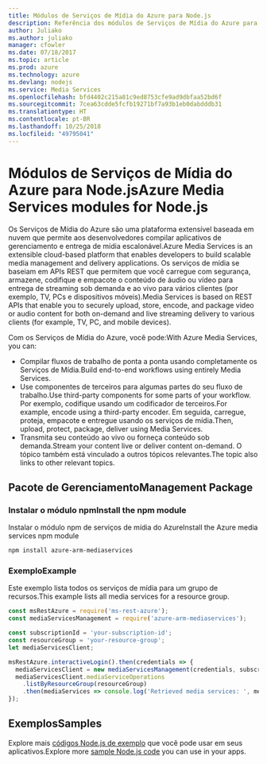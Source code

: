 ```yaml
---
title: Módulos de Serviços de Mídia do Azure para Node.js
description: Referência dos módulos de Serviços de Mídia do Azure para Node.js
author: Juliako
ms.author: juliako
manager: cfowler
ms.date: 07/18/2017
ms.topic: article
ms.prod: azure
ms.technology: azure
ms.devlang: nodejs
ms.service: Media Services
ms.openlocfilehash: bfd4402c215a81c9ed8753cfe9ad9dbfaa52bd6f
ms.sourcegitcommit: 7cea63cdde5fcfb19271bf7a93b1eb0dabdddb31
ms.translationtype: HT
ms.contentlocale: pt-BR
ms.lasthandoff: 10/25/2018
ms.locfileid: "49795041"
---
```

# <a name="azure-media-services-modules-for-nodejs"></a><span data-ttu-id="84825-103">Módulos de Serviços de Mídia do Azure para Node.js</span><span class="sxs-lookup"><span data-stu-id="84825-103">Azure Media Services modules for Node.js</span></span>

<span data-ttu-id="84825-104">Os Serviços de Mídia do Azure são uma plataforma extensível baseada em nuvem que permite aos desenvolvedores compilar aplicativos de gerenciamento e entrega de mídia escalonável.</span><span class="sxs-lookup"><span data-stu-id="84825-104">Azure Media Services is an extensible cloud-based platform that enables developers to build scalable media management and delivery applications.</span></span> <span data-ttu-id="84825-105">Os serviços de mídia se baseiam em APIs REST que permitem que você carregue com segurança, armazene, codifique e empacote o conteúdo de áudio ou vídeo para entrega de streaming sob demanda e ao vivo para vários clientes (por exemplo, TV, PCs e dispositivos móveis).</span><span class="sxs-lookup"><span data-stu-id="84825-105">Media Services is based on REST APIs that enable you to securely upload, store, encode, and package video or audio content for both on-demand and live streaming delivery to various clients (for example, TV, PC, and mobile devices).</span></span>

<span data-ttu-id="84825-106">Com os Serviços de Mídia do Azure, você pode:</span><span class="sxs-lookup"><span data-stu-id="84825-106">With Azure Media Services, you can:</span></span>
- <span data-ttu-id="84825-107">Compilar fluxos de trabalho de ponta a ponta usando completamente os Serviços de Mídia.</span><span class="sxs-lookup"><span data-stu-id="84825-107">Build end-to-end workflows using entirely Media Services.</span></span> 
- <span data-ttu-id="84825-108">Use componentes de terceiros para algumas partes do seu fluxo de trabalho.</span><span class="sxs-lookup"><span data-stu-id="84825-108">Use third-party components for some parts of your workflow.</span></span> <span data-ttu-id="84825-109">Por exemplo, codifique usando um codificador de terceiros.</span><span class="sxs-lookup"><span data-stu-id="84825-109">For example, encode using a third-party encoder.</span></span> <span data-ttu-id="84825-110">Em seguida, carregue, proteja, empacote e entregue usando os serviços de mídia.</span><span class="sxs-lookup"><span data-stu-id="84825-110">Then, upload, protect, package, deliver using Media Services.</span></span>
- <span data-ttu-id="84825-111">Transmita seu conteúdo ao vivo ou forneça conteúdo sob demanda.</span><span class="sxs-lookup"><span data-stu-id="84825-111">Stream your content live or deliver content on-demand.</span></span> <span data-ttu-id="84825-112">O tópico também está vinculado a outros tópicos relevantes.</span><span class="sxs-lookup"><span data-stu-id="84825-112">The topic also links to other relevant topics.</span></span>

## <a name="management-package"></a><span data-ttu-id="84825-113">Pacote de Gerenciamento</span><span class="sxs-lookup"><span data-stu-id="84825-113">Management Package</span></span>

### <a name="install-the-npm-module"></a><span data-ttu-id="84825-114">Instalar o módulo npm</span><span class="sxs-lookup"><span data-stu-id="84825-114">Install the npm module</span></span>

<span data-ttu-id="84825-115">Instalar o módulo npm de serviços de mídia do Azure</span><span class="sxs-lookup"><span data-stu-id="84825-115">Install the Azure media services npm module</span></span>

```bash
npm install azure-arm-mediaservices
```

### <a name="example"></a><span data-ttu-id="84825-116">Exemplo</span><span class="sxs-lookup"><span data-stu-id="84825-116">Example</span></span>

<span data-ttu-id="84825-117">Este exemplo lista todos os serviços de mídia para um grupo de recursos.</span><span class="sxs-lookup"><span data-stu-id="84825-117">This example lists all media services for a resource group.</span></span>

```javascript
const msRestAzure = require('ms-rest-azure');
const mediaServicesManagement = require('azure-arm-mediaservices');

const subscriptionId = 'your-subscription-id';
const resourceGroup = 'your-resource-group';
let mediaServicesClient;

msRestAzure.interactiveLogin().then(credentials => {
  mediaServicesClient = new mediaServicesManagement(credentials, subscriptionId);
  mediaServicesClient.mediaServiceOperations
    .listByResourceGroup(resourceGroup)
    .then(mediaServices => console.log('Retrieved media services: ', mediaServices));
});
```

## <a name="samples"></a><span data-ttu-id="84825-118">Exemplos</span><span class="sxs-lookup"><span data-stu-id="84825-118">Samples</span></span>

<span data-ttu-id="84825-119">Explore mais [códigos Node.js de exemplo](https://azure.microsoft.com/resources/samples/?platform=nodejs) que você pode usar em seus aplicativos.</span><span class="sxs-lookup"><span data-stu-id="84825-119">Explore more [sample Node.js code](https://azure.microsoft.com/resources/samples/?platform=nodejs) you can use in your apps.</span></span>
